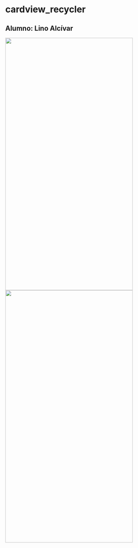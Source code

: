 # cardview_recycler
## Alumno: Lino Alcívar

<img src="https://i.imgur.com/KFQedzP.png" width="400" height="790">
<img src="https://i.imgur.com/IBU59dA.png" width="400" height="790">
